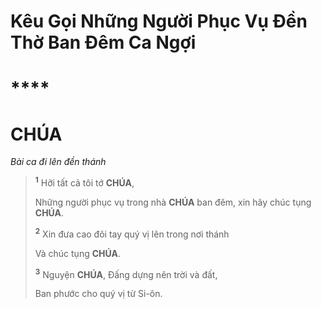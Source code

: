 # Kêu Gọi Những Người Phục Vụ Đền Thờ Ban Đêm Ca Ngợi

# \*\*\*\*

# CHÚA

_Bài ca đi lên đền thánh_

> <sup><b>1</b></sup> Hỡi tất cả tôi tớ **CHÚA**,
>
> Những người phục vụ trong nhà **CHÚA** ban đêm, xin hãy chúc tụng **CHÚA**.
>
> <sup><b>2</b></sup> Xin đưa cao đôi tay quý vị lên trong nơi thánh
>
> Và chúc tụng **CHÚA**.
>
> <sup><b>3</b></sup> Nguyện **CHÚA**, Đấng dựng nên trời và đất,
>
> Ban phước cho quý vị từ Si-ôn.
